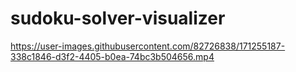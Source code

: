 # sudoku-solver-visualizer


https://user-images.githubusercontent.com/82726838/171255187-338c1846-d3f2-4405-b0ea-74bc3b504656.mp4

